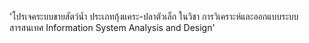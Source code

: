 'โปรเจคระบบขายสัตว์น้ำ ประเภทกุ้งแคระ-ปลาตัวเล็ก ในวิชา การวิเคราะห์และออกแบบระบบสารสนเทศ Information System Analysis and Design'
